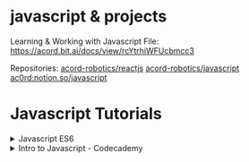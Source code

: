 # javascript & projects
Learning & Working with Javascript
File: https://acord.bit.ai/docs/view/rcYtrhiWFUcbmcc3

Repositories:
[acord-robotics/reactjs](https://github.com/gizmotronn/reactjs)
[acord-robotics/javascript](https://acord.software/javascript)
[ac0rd:notion.so/javascript](https://www.notion.so/JS-ES6-For-Beginners-d4942feb07ca4a1c94671d4d2c1e91d4)

# Javascript Tutorials
<details>
<summary>Javascript ES6</summary>
<br>
[Notion Document](https://www.notion.so/JS-ES6-For-Beginners-d4942feb07ca4a1c94671d4d2c1e91d4)
	<details>
<summary>Default Parameters</summary>
<br>
		
# Default Parameters

Default Parameters - parameters which are given by default when declaring a function, however its value can be changed when CALLING the function

```js	
let Func = (a, b = 10) => {
 return a + b; 
}
Func(20); // 20 + 10 = 30
```

Where the variable `a` isn't defined when the function/variableFunction `Func` is defined, so its value needs to be defined when the function is called (like in `line 4`). However, the variable `b` is given a value of *10* and therefore, this doesn't need to be given when `Func` is called. However, it can still be given regardless, and in this case the variable is redefined (temporarily - immediately after, the value of `b` is returned to *10* for every other call of the function, the new value will only work in `scope`)

Example:

```js
let Func1 = (a, b = 10) => {
	return a + b;
}
Func(20, 11); // 20 + 11 = 31
```

We can also give the variable `b` the same value (*10*) that it is defined with, however this is redundant.

This won't work:

```js
let NotWorkingFunction = (a = 10, b) => {
 return a + b;
}
NotWorkingFunction(20); // NAN. Not gonna work.
```

To fix it:

```js
let NowNotNotWorkingFunction = (a = 10, b) => {
	return a + b;
}
NowNotNotWorkingFunction(a, 20); // or 10, 20, or 11, 20, etc
```
</details>
</details>	

<details>
<summary>Intro to Javascript - Codecademy</summary>
<br>

# Intro to Javascript
Using for practice with 
screeps/screeps A standalone server for programming game Screeps. Contribute to screeps/screeps development by creating an account on GitHub.

## Console
Panel that displays important information, like errors, for developers
Much of the work the computer does with our code is invisible to us by default. If we want to see things appear on our screen, we can print, or log, to our console directly.
In JS, the console codeword refers to an object - a collection of data and actions, that we can use in our code
Keywords are words that are built in to JS (like keywords in Python)
The computer recognizes these keywords as keywords and "treats them specially"
Actions = methods in Javascript
One method built into the console object in Javascript is the .log() method.
Writing "console.log()", what we put in the parenthesis will get printed/logged to the console
This prints "5" to the console: console.log(5); 
End each statement with a semi-colon so that you never leave one out when you need to, however you don't need to all the time
Challenge 1
js.JPG 

## 13th June 2020
"console.log("Hello");" prints "Hello" to the console in Javascript.
The ";" isn't needed in this case, however, it is good practice to include it for when the semicolon IS needed
Commenting
The computer will ignore the comments as the program runs
They explain (they = comments) what the code is doing, leave instructions, etc
There are two types of code comments in JavaScript:
```js
// This is a single line comment
/* This is a multiline comment */
```
Here's some commenting in action (taken from the Codecademy JS Tutorial for comments):
```js
console.log('It was love at first sight.');

console.log('The first time Yossarian saw the chaplain he fell madly in love with him.');
console.log('Yossarian was in the hospital with a pain in his liver that fell just short of being jaundice.');
console.log('The doctors were puzzled by the fact that it wasn\'t quite jaundice.');
console.log('If it became jaundice they could treat it.');
console.log('If it didn\'t become jaundice and went away they could discharge him.');
console.log('But this just being short of jaundice all the time confused them.');
```

## Data Types in Python
Data types are the classifications given to different kinds of data that are used in programming.
There are seven fundamental data types in Javascript:
* Number: any number. Can include decimals: 1, 50409, 1.0, 504.09
* String: Any grouping of characters on the keyboard
  * They are surrounded by either "" or ''. Single quotes are preferred
* Letters
* Numbers
* Spaces 
* Symbols
  * Symbol: A unique identifier, useful in more complex coding (we'll come back to this later)
* Boolean: This data type only has two possible values
  * true
  * false
* Null: Represents the intentional absence of a value
  * Represented by the keyword null
* Object: Collections of related data

The first six data types mentioned (i.e. everyone except for "Object") are called primitive data types.
* They're the most basic data types in the language.
* Objects are more complex.

### Challenge
Print those data types (string, numbers):
js-challenge-intro-datatypes1 @gizmotronn  
```js
console.log('JavaScript');
console.log(2011)
console.log('Woohoo! I love to code! #codecademy')
console.log(20.49);
```

## Arithmetic Operators
### Challenge
```js
console.log(17 + 3.5)
console.log(2020-1969)
console.log(65/240)
console.log(0.2708*100)
```
Rest of it is on bit.ai


# Intro to Variables
## Creating variables
There were a lot of changes introduced in the ES6 version of Javascript in 2015.
One of the biggest changes was the introduction of two new keywords, let and const
These create/declare variables
Before this version, programmers could only use the var keyword to declare variables
Creating a variable called myName with the value Arya:

var myName = 'Arya';
console.log(myName); // Printing, or outputting it to the console
// Output: Arya
var is short for variable
It is a Javascript keyword that creates/declares a new variable
  2. myName is the variable's name
	 a. This capitilization is called camel casing
  3. = is the assignment operator
	 a. It assings the value 'Ayra' to the variable myName 
  4. 'Arya' is the value assigned (=) to the variable myName 
	 b. The myName variable is initialized with the value of 'Arya 
  5. After the variable is declared, the string value is printed to the console by referencing 		       the variable name: console.log(myName); 

Rules when naming variables
Variable names cannot start with numbers
Variable names are case sensitive
Variable names cannot be the same as keywords

Challenge
Declare a variable named favoriteFood using the var keyword and assign to it the string pizza
var favoriteFood = 'pizza";

Declare a variable named numOfSlices using the var keyword and assign to it the number 8
var numOfSlices = 8;

> Using the numOfSlices variable, use `console.log()` to print the value saved to `favoriteFood`
> On the following line, use `console.log()` to print the value saved to `numOfSlices`:
```js
console.log(favoriteFood);
console.log(numOfSlices);
```

Check out https://acord.software/stellarios/starsailors#!/javascript:introduction-to-javascript/ive-started-discussing-it

# Creating variables using `let`
<iframe class="clickup-embed clickup-dynamic-height" src="https://doc.clickup.com/d/h/6jy6k-275/" frameborder="0" onmousewheel="" width="100%" height="100%" style="background: transparent; border: 1px solid #ccc;"></iframe><script async src="https://app-cdn.clickup.com/assets/js/forms-embed/v1.js"></script>

# Creating variables using `const`
<iframe class="clickup-embed clickup-dynamic-height" src="https://doc.clickup.com/d/h/6jy6k-296/e71bd5ee4886121" frameborder="0" onmousewheel="" width="100%" height="100%" style="background: transparent; border: 1px solid #ccc;"></iframe><script async src="https://app-cdn.clickup.com/assets/js/forms-embed/v1.js"></script> <!--https://doc.clickup.com/d/h/6jy6k-296/e71bd5ee4886121-->

# Increment & Decrement Operator
https://doc.clickup.com/d/h/6jy6k-331/d9caa2071b4ed3c

<iframe class="clickup-embed clickup-dynamic-height" src="https://doc.clickup.com/d/h/6jy6k-331/d9caa2071b4ed3c" frameborder="0" onmousewheel="" width="100%" height="100%" style="background: transparent; border: 1px solid #ccc;"></iframe><script async src="https://app-cdn.clickup.com/assets/js/forms-embed/v1.js"></script>

# String Concatenation with variables
https://share.clickup.com/t/h/1ww8cd/12G2N1L4HI4EGGD

# Type of Operator
https://share.clickup.com/t/h/1wwgw4/UGYGHLOW4KPIAKC

# Review of variables
https://share.clickup.com/t/h/1wwgzz/K2RQRWPEMNDQXQI

# Conditional Statements
## What are conditional statements?
https://share.clickup.com/t/h/1wx4bx/DVFXW5IPRELOJFG

## If Statement
https://share.clickup.com/t/h/1wx4f6/BJP8M4CMXV26JP4

## If/Else Statement
https://share.clickup.com/t/h/1wxvrq/Y6O9U1Y901COHG5

## Comparison Operators
https://share.clickup.com/t/h/1ynbxr/FC1T2PWAN9SDCCS

## Truthy & Falsey
https://share.clickup.com/t/h/90feb6/MXSN9EOWEZ6OK84
Truthy & Falsey
Considering how non-boolean data types (like strings/numbers) are evaluated when checked inside a condition.

Sometimes, you want to check if a variable exists and you won't necessarily want it to equal a specific value
You only want to check to see if the variable has been assigned a variable

Example:
```js
let myVariable = 'I Exist!';

if (myVariable) {
   console.log(myVariable)
} else {
   console.log('The variable does not exist.')
}
```

The code block inside the if statement will run because the variable does exist
even though the value of myVariable is not explicitly the value true, when used in a boolean or conditional context, it evaluates to true because it has been assigned a non-falsy value.

Which values evaluate to false (i.e. are falsey) when checked as a condition:
0
Empty strings ("" or '')
null
undefined
Nan // Not a number

```js
let numberOfApples = 0;

if (numberOfApples){
   console.log('Let us eat apples!');
} else {
   console.log('No apples left!');
}

// Prints 'No apples left!' - Evaluates to false because the value is 0
```

Challenge:
```js
let wordCount = 1;

if (wordCount) {
  console.log("Great! You've started your work!");
} else {
  console.log('Better get to work!');
}


let favoritePhrase = '';

if (favoritePhrase) {
  console.log("This string doesn't seem to be empty.");
} else {
  console.log('This string is definitely empty.');
}
```


# Functions
## Declaring functions
https://share.clickup.com/t/h/92e549/A2QJHHPH9QE1V0K


## Return function
https://share.clickup.com/t/h/9ck7vx/7DS6G2HAZWG10G4

## Helper functions
https://share.clickup.com/t/h/1yxx77/WE5VPTC0OYAXGSY

## Function Expressions
https://share.clickup.com/t/h/1yxxdz/1K1RPFN2P00H9TY

## Arrow Functions
https://share.clickup.com/t/h/20n589/QGIS5VZXVOR1JHX
=======
## Calling a function
https://share.clickup.com/t/h/94fkcm/49FLHQ60YF3W4LI

## Parameters & Arguments
https://share.clickup.com/t/h/94fn8y/VMFCCSLHHTLLZA9

## Default Parameters
https://share.clickup.com/t/h/9aerhf/QXX6S5RNX5AGDJ7

# Variable Review
https://share.clickup.com/t/h/1yt09q/RV506GPNC08MAIW


---

<details open>
<summary>Want to ruin the surprise?</summary>
<br>
Well, you asked for it!
<br><br>
<pre>
&lt;details open&gt;
&lt;summary&gt;Want to ruin the surprise?&lt;&#47;summary&gt;
&lt;br&gt;
Well, you asked for it!
&lt;&#47;details&gt;
</pre>
</details>


